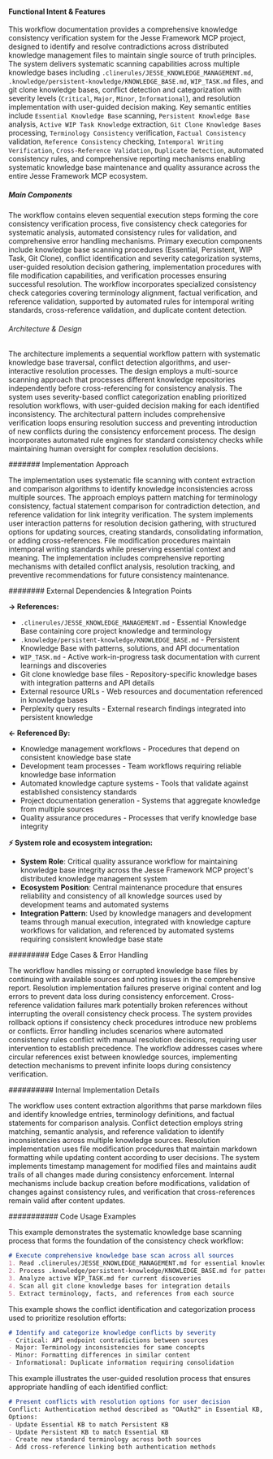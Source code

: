 <!-- CACHE_METADATA_START -->
<!-- Source File: {PROJECT_ROOT}/jesse-framework-mcp/jesse_framework_mcp/embedded_content/workflows/jesse_wip_task_check_consistency.md -->
<!-- Cached On: 2025-07-06T12:04:51.922684 -->
<!-- Source Modified: 2025-06-24T19:31:39.891821 -->
<!-- Cache Version: 1.0 -->
<!-- CACHE_METADATA_END -->

#### Functional Intent & Features

This workflow documentation provides a comprehensive knowledge consistency verification system for the Jesse Framework MCP project, designed to identify and resolve contradictions across distributed knowledge management files to maintain single source of truth principles. The system delivers systematic scanning capabilities across multiple knowledge bases including `.clinerules/JESSE_KNOWLEDGE_MANAGEMENT.md`, `.knowledge/persistent-knowledge/KNOWLEDGE_BASE.md`, `WIP_TASK.md` files, and git clone knowledge bases, conflict detection and categorization with severity levels (`Critical`, `Major`, `Minor`, `Informational`), and resolution implementation with user-guided decision making. Key semantic entities include `Essential Knowledge Base` scanning, `Persistent Knowledge Base` analysis, `Active WIP Task Knowledge` extraction, `Git Clone Knowledge Bases` processing, `Terminology Consistency` verification, `Factual Consistency` validation, `Reference Consistency` checking, `Intemporal Writing Verification`, `Cross-Reference Validation`, `Duplicate Detection`, automated consistency rules, and comprehensive reporting mechanisms enabling systematic knowledge base maintenance and quality assurance across the entire Jesse Framework MCP ecosystem.

##### Main Components

The workflow contains eleven sequential execution steps forming the core consistency verification process, five consistency check categories for systematic analysis, automated consistency rules for validation, and comprehensive error handling mechanisms. Primary execution components include knowledge base scanning procedures (Essential, Persistent, WIP Task, Git Clone), conflict identification and severity categorization systems, user-guided resolution decision gathering, implementation procedures with file modification capabilities, and verification processes ensuring successful resolution. The workflow incorporates specialized consistency check categories covering terminology alignment, factual verification, and reference validation, supported by automated rules for intemporal writing standards, cross-reference validation, and duplicate content detection.

###### Architecture & Design

The architecture implements a sequential workflow pattern with systematic knowledge base traversal, conflict detection algorithms, and user-interactive resolution processes. The design employs a multi-source scanning approach that processes different knowledge repositories independently before cross-referencing for consistency analysis. The system uses severity-based conflict categorization enabling prioritized resolution workflows, with user-guided decision making for each identified inconsistency. The architectural pattern includes comprehensive verification loops ensuring resolution success and preventing introduction of new conflicts during the consistency enforcement process. The design incorporates automated rule engines for standard consistency checks while maintaining human oversight for complex resolution decisions.

####### Implementation Approach

The implementation uses systematic file scanning with content extraction and comparison algorithms to identify knowledge inconsistencies across multiple sources. The approach employs pattern matching for terminology consistency, factual statement comparison for contradiction detection, and reference validation for link integrity verification. The system implements user interaction patterns for resolution decision gathering, with structured options for updating sources, creating standards, consolidating information, or adding cross-references. File modification procedures maintain intemporal writing standards while preserving essential context and meaning. The implementation includes comprehensive reporting mechanisms with detailed conflict analysis, resolution tracking, and preventive recommendations for future consistency maintenance.

######## External Dependencies & Integration Points

**→ References:**
- `.clinerules/JESSE_KNOWLEDGE_MANAGEMENT.md` - Essential Knowledge Base containing core project knowledge and terminology
- `.knowledge/persistent-knowledge/KNOWLEDGE_BASE.md` - Persistent Knowledge Base with patterns, solutions, and API documentation
- `WIP_TASK.md` - Active work-in-progress task documentation with current learnings and discoveries
- Git clone knowledge base files - Repository-specific knowledge bases with integration patterns and API details
- External resource URLs - Web resources and documentation referenced in knowledge bases
- Perplexity query results - External research findings integrated into persistent knowledge

**← Referenced By:**
- Knowledge management workflows - Procedures that depend on consistent knowledge base state
- Development team processes - Team workflows requiring reliable knowledge base information
- Automated knowledge capture systems - Tools that validate against established consistency standards
- Project documentation generation - Systems that aggregate knowledge from multiple sources
- Quality assurance procedures - Processes that verify knowledge base integrity

**⚡ System role and ecosystem integration:**
- **System Role**: Critical quality assurance workflow for maintaining knowledge base integrity across the Jesse Framework MCP project's distributed knowledge management system
- **Ecosystem Position**: Central maintenance procedure that ensures reliability and consistency of all knowledge sources used by development teams and automated systems
- **Integration Pattern**: Used by knowledge managers and development teams through manual execution, integrated with knowledge capture workflows for validation, and referenced by automated systems requiring consistent knowledge base state

######### Edge Cases & Error Handling

The workflow handles missing or corrupted knowledge base files by continuing with available sources and noting issues in the comprehensive report. Resolution implementation failures preserve original content and log errors to prevent data loss during consistency enforcement. Cross-reference validation failures mark potentially broken references without interrupting the overall consistency check process. The system provides rollback options if consistency check procedures introduce new problems or conflicts. Error handling includes scenarios where automated consistency rules conflict with manual resolution decisions, requiring user intervention to establish precedence. The workflow addresses cases where circular references exist between knowledge sources, implementing detection mechanisms to prevent infinite loops during consistency verification.

########## Internal Implementation Details

The workflow uses content extraction algorithms that parse markdown files and identify knowledge entries, terminology definitions, and factual statements for comparison analysis. Conflict detection employs string matching, semantic analysis, and reference validation to identify inconsistencies across multiple knowledge sources. Resolution implementation uses file modification procedures that maintain markdown formatting while updating content according to user decisions. The system implements timestamp management for modified files and maintains audit trails of all changes made during consistency enforcement. Internal mechanisms include backup creation before modifications, validation of changes against consistency rules, and verification that cross-references remain valid after content updates.

########### Code Usage Examples

This example demonstrates the systematic knowledge base scanning process that forms the foundation of the consistency check workflow:

```markdown
# Execute comprehensive knowledge base scan across all sources
1. Read .clinerules/JESSE_KNOWLEDGE_MANAGEMENT.md for essential knowledge
2. Process .knowledge/persistent-knowledge/KNOWLEDGE_BASE.md for patterns
3. Analyze active WIP_TASK.md for current discoveries
4. Scan all git clone knowledge bases for integration details
5. Extract terminology, facts, and references from each source
```

This example shows the conflict identification and categorization process used to prioritize resolution efforts:

```markdown
# Identify and categorize knowledge conflicts by severity
- Critical: API endpoint contradictions between sources
- Major: Terminology inconsistencies for same concepts
- Minor: Formatting differences in similar content
- Informational: Duplicate information requiring consolidation
```

This example illustrates the user-guided resolution process that ensures appropriate handling of each identified conflict:

```markdown
# Present conflicts with resolution options for user decision
Conflict: Authentication method described as "OAuth2" in Essential KB, "API Key" in Persistent KB
Options:
- Update Essential KB to match Persistent KB
- Update Persistent KB to match Essential KB  
- Create new standard terminology across both sources
- Add cross-reference linking both authentication methods
```